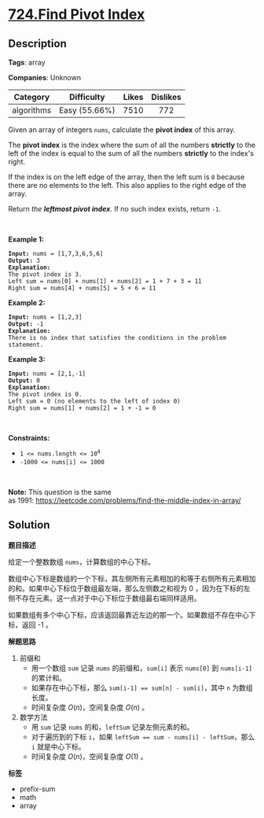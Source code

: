 # [724.Find Pivot Index](https://leetcode.com/problems/find-pivot-index/description/)

## Description

**Tags**: array

**Companies**: Unknown

|  Category  |  Difficulty   | Likes | Dislikes |
| :--------: | :-----------: | :---: | :------: |
| algorithms | Easy (55.66%) | 7510  |   772    |

<p>Given an array of integers <code>nums</code>, calculate the <strong>pivot index</strong> of this array.</p>
<p>The <strong>pivot index</strong> is the index where the sum of all the numbers <strong>strictly</strong> to the left of the index is equal to the sum of all the numbers <strong>strictly</strong> to the index&#39;s right.</p>
<p>If the index is on the left edge of the array, then the left sum is <code>0</code> because there are no elements to the left. This also applies to the right edge of the array.</p>
<p>Return <em>the <strong>leftmost pivot index</strong></em>. If no such index exists, return <code>-1</code>.</p>
<p>&nbsp;</p>
<p><strong class="example">Example 1:</strong></p>
<pre><code><strong>Input:</strong> nums = [1,7,3,6,5,6]
<strong>Output:</strong> 3
<strong>Explanation:</strong>
The pivot index is 3.
Left sum = nums[0] + nums[1] + nums[2] = 1 + 7 + 3 = 11
Right sum = nums[4] + nums[5] = 5 + 6 = 11</code></pre>
<p><strong class="example">Example 2:</strong></p>
<pre><code><strong>Input:</strong> nums = [1,2,3]
<strong>Output:</strong> -1
<strong>Explanation:</strong>
There is no index that satisfies the conditions in the problem statement.</code></pre>
<p><strong class="example">Example 3:</strong></p>
<pre><code><strong>Input:</strong> nums = [2,1,-1]
<strong>Output:</strong> 0
<strong>Explanation:</strong>
The pivot index is 0.
Left sum = 0 (no elements to the left of index 0)
Right sum = nums[1] + nums[2] = 1 + -1 = 0</code></pre>
<p>&nbsp;</p>
<p><strong>Constraints:</strong></p>
<ul>
  <li><code>1 &lt;= nums.length &lt;= 10<sup>4</sup></code></li>
  <li><code>-1000 &lt;= nums[i] &lt;= 1000</code></li>
</ul>
<p>&nbsp;</p>
<p><strong>Note:</strong> This question is the same as&nbsp;1991:&nbsp;<a href="https://leetcode.com/problems/find-the-middle-index-in-array/" target="_blank">https://leetcode.com/problems/find-the-middle-index-in-array/</a></p>

## Solution

**题目描述**

给定一个整数数组 `nums`，计算数组的中心下标。

数组中心下标是数组的一个下标，其左侧所有元素相加的和等于右侧所有元素相加的和。如果中心下标位于数组最左端，那么左侧数之和视为 0 ，因为在下标的左侧不存在元素。这一点对于中心下标位于数组最右端同样适用。

如果数组有多个中心下标，应该返回最靠近左边的那一个。如果数组不存在中心下标，返回 -1 。

**解题思路**

1. 前缀和
   - 用一个数组 `sum` 记录 `nums` 的前缀和，`sum[i]` 表示 `nums[0]` 到 `nums[i-1]` 的累计和。
   - 如果存在中心下标，那么 `sum[i-1] == sum[n] - sum[i]`，其中 `n` 为数组长度。
   - 时间复杂度 $O(n)$，空间复杂度 $O(n)$ 。
2. 数学方法
   - 用 `sum` 记录 `nums` 的和，`leftSum` 记录左侧元素的和。
   - 对于遍历到的下标 `i`，如果 `leftSum == sum - nums[i] - leftSum`，那么 `i` 就是中心下标。
   - 时间复杂度 $O(n)$，空间复杂度 $O(1)$ 。

**标签**

- prefix-sum
- math
- array
